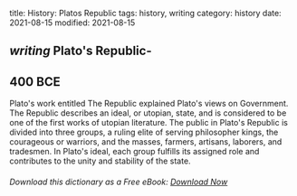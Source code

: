 title: History: Platos Republic
tags: history, writing
category: history
date: 2021-08-15
modified: 2021-08-15

## _writing_ Plato's Republic-
 400 BCE
-
Plato's work entitled The
Republic explained Plato's views on Government. The
Republic describes an ideal, or utopian, state, and is considered
to be one of the first works of utopian literature. The public in
Plato's Republic is divided into three groups, a ruling elite of
serving philosopher kings, the courageous or warriors, and the masses,
farmers, artisans, laborers, and tradesmen. In Plato's ideal, each
group fulfills its assigned role and contributes to the unity and
stability of the state.


###### Download *this* dictionary as a Free eBook: [Download Now]({static}static/SerfHistoryDictionary.pdf)

